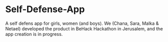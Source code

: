 # Self-Defense-App
A self defens app for girls, women (and boys). 
We (Chana, Sara, Malka & Netael) developed the product in BeHack Hackathon in Jerusalem, and the app creation is in progress.
